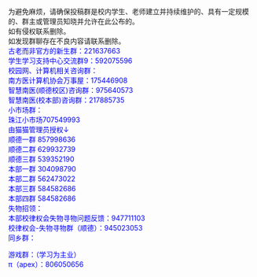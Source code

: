 为避免麻烦，请确保投稿群是校内学生、老师建立并持续维护的、具有一定规模的、群主或管理员知晓并允许在此公布的。<br>
如有侵权联系删除。<br>
如发现群聊存在不良内容请联系删除。<br>
<font color="blue">古老而非官方的新生群：221637663<br>
<font color="blue">学生学习支持中心交流群9：592075596<br>
<font color="blue">校园网、计算机相关咨询群：<br>
南方医计算机协会万事屋：175446908<br>
智慧南医(顺德校区)咨询群：975640573<br>
智慧南医(校本部)咨询群：217885735<br>
<font color="blue">小市场群：<br>
珠江小市场707549993<br>
由猫猫管理员授权↓</font><br>
顺德一群 857998636<br>
顺德二群 629932739<br>
顺德三群 539352190<br>
本部一群 304098790<br>
本部二群 562473022<br>
本部三群 584582686<br>
本部四群 584582686<br>
<font color="blue">失物招领：<br>
本部校律权会失物寻物问题反馈：947711103<br>
校律权会-失物寻物群（顺德）：945023053<br>
<font color="blue">同乡群：<br>

<font color="blue">游戏群：（学习为主业）<br>
π（apex）：806050656<br>